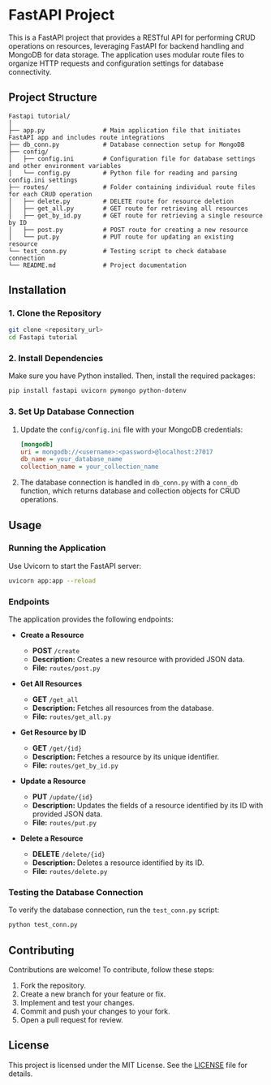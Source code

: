 # FastAPI Project

This is a FastAPI project that provides a RESTful API for performing CRUD operations on resources, leveraging FastAPI for backend handling and MongoDB for data storage. The application uses modular route files to organize HTTP requests and configuration settings for database connectivity.

## Project Structure

```
Fastapi tutorial/
│
├── app.py                # Main application file that initiates FastAPI app and includes route integrations
├── db_conn.py            # Database connection setup for MongoDB
├── config/
│   ├── config.ini        # Configuration file for database settings and other environment variables
│   └── config.py         # Python file for reading and parsing config.ini settings
├── routes/               # Folder containing individual route files for each CRUD operation
│   ├── delete.py         # DELETE route for resource deletion
│   ├── get_all.py        # GET route for retrieving all resources
│   ├── get_by_id.py      # GET route for retrieving a single resource by ID
│   ├── post.py           # POST route for creating a new resource
│   └── put.py            # PUT route for updating an existing resource
└── test_conn.py          # Testing script to check database connection
└── README.md             # Project documentation
```

## Installation

### 1. Clone the Repository

```bash
git clone <repository_url>
cd Fastapi tutorial
```

### 2. Install Dependencies

Make sure you have Python installed. Then, install the required packages:

```bash
pip install fastapi uvicorn pymongo python-dotenv
```

### 3. Set Up Database Connection

1. Update the `config/config.ini` file with your MongoDB credentials:
   ```ini
   [mongodb]
   uri = mongodb://<username>:<password>@localhost:27017
   db_name = your_database_name
   collection_name = your_collection_name
   ```

2. The database connection is handled in `db_conn.py` with a `conn_db` function, which returns database and collection objects for CRUD operations.

## Usage

### Running the Application

Use Uvicorn to start the FastAPI server:

```bash
uvicorn app:app --reload
```

### Endpoints

The application provides the following endpoints:

- **Create a Resource**  
  - **POST** `/create`  
  - **Description:** Creates a new resource with provided JSON data.
  - **File:** `routes/post.py`

- **Get All Resources**  
  - **GET** `/get_all`  
  - **Description:** Fetches all resources from the database.
  - **File:** `routes/get_all.py`

- **Get Resource by ID**  
  - **GET** `/get/{id}`  
  - **Description:** Fetches a resource by its unique identifier.
  - **File:** `routes/get_by_id.py`

- **Update a Resource**  
  - **PUT** `/update/{id}`  
  - **Description:** Updates the fields of a resource identified by its ID with provided JSON data.
  - **File:** `routes/put.py`

- **Delete a Resource**  
  - **DELETE** `/delete/{id}`  
  - **Description:** Deletes a resource identified by its ID.
  - **File:** `routes/delete.py`

### Testing the Database Connection

To verify the database connection, run the `test_conn.py` script:

```bash
python test_conn.py
```

## Contributing

Contributions are welcome! To contribute, follow these steps:

1. Fork the repository.
2. Create a new branch for your feature or fix.
3. Implement and test your changes.
4. Commit and push your changes to your fork.
5. Open a pull request for review.

## License

This project is licensed under the MIT License. See the [LICENSE](LICENSE) file for details.
